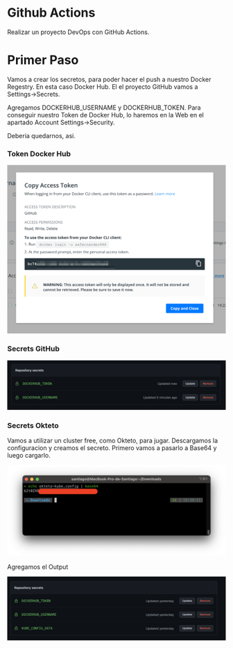 # Github Actions

Realizar un proyecto DevOps con GitHub Actions.

# Primer Paso

Vamos a crear los secretos, para poder hacer el push a nuestro Docker Regestry. En esta caso Docker Hub. El el proyecto GitHub vamos a Settings->Secrets.

Agregamos DOCKERHUB_USERNAME y DOCKERHUB_TOKEN. Para conseguir nuestro Token de Docker Hub, lo haremos en la Web en el apartado Account Settings->Security.

Deberia quedarnos, asi.

### Token Docker Hub

<p align="center">
<img src="screenshots/Token_DockerHub.png" width="800" >
</p>

### Secrets GitHub

<p align="center">
<img src="screenshots/Secrets_Github.png" width="800" >
</p>

### Secrets Okteto

Vamos a utilizar un cluster free, como Okteto, para jugar. Descargamos la configuracion y creamos el secreto. Primero vamos a pasarlo a Base64 y luego cargarlo.

<p align="center">
<img src="screenshots/Base64.png" width="800" >
</p>

Agregamos el Output

<p align="center">
<img src="screenshots/Okteto.png" width="800" >
</p>

